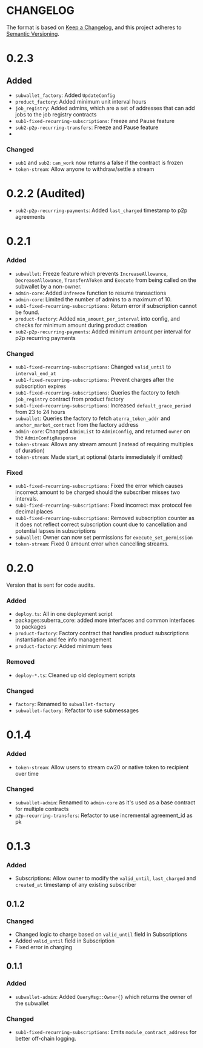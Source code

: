 # CHANGELOG

The format is based on [Keep a Changelog](https://keepachangelog.com/en/1.0.0/),
and this project adheres to
[Semantic Versioning](https://semver.org/spec/v2.0.0.html).

# 0.2.3 

## Added
* `subwallet_factory`: Added `UpdateConfig`
* `product_factory`: Added minimum unit interval hours
* `job_registry`: Added admins, which are a set of addresses that can add jobs to the job registry contracts
* `sub1-fixed-recurring-subscriptions`: Freeze and Pause feature
* `sub2-p2p-recurring-transfers`: Freeze and Pause feature
* 
### Changed
* `sub1` and `sub2`: `can_work` now returns a false if the contract is frozen
* `token-stream`: Allow anyone to withdraw/settle a stream

# 0.2.2 (Audited)
* `sub2-p2p-recurring-payments`: Added `last_charged` timestamp to p2p agreements

# 0.2.1

### Added
* `subwallet`: Freeze feature which prevents `IncreaseAllowance`, `DecreaseAllowance`, `TransferAToken` and `Execute`
  from being called on the subwallet by a non-owner.
* `admin-core`: Added `Unfreeze` function to resume transactions
* `admin-core`: Limited the number of admins to a maximum of 10. 
* `sub1-fixed-recurring-subscriptions`: Return error if subscription cannot be found.
* `product-factory`: Added `min_amount_per_interval` into config, and checks for minimum amount during product creation
* `sub2-p2p-recurring-payments`: Added minimum amount per interval for p2p recurring payments

### Changed
* `sub1-fixed-recurring-subscriptions`: Changed `valid_until` to `interval_end_at`
* `sub1-fixed-recurring-subscriptions`: Prevent charges after the subscription expires
* `sub1-fixed-recurring-subscriptions`: Queries the factory to fetch `job_registry` contract from product factory
* `sub1-fixed-recurring-subscriptions`: Increased `default_grace_period` from 23 to 24 hours
* `subwallet`: Queries the factory to fetch `aterra_token_addr` and `anchor_market_contract` from the factory address
* `admin-core`: Changed `AdminList` to `AdminConfig`, and returned `owner` on the `AdminConfigResponse`
* `token-stream`: Allows any stream amount (instead of requiring multiples of duration)
* `token-stream`: Made start_at optional (starts immediately if omitted)

### Fixed
* `sub1-fixed-recurring-subscriptions`: Fixed the error which causes incorrect amount to be charged should the subscriber misses two intervals.
* `sub1-fixed-recurring-subscriptions`: Fixed incorrect max protocol fee decimal places
* `sub1-fixed-recurring-subscriptions`: Removed subscription counter as it does not reflect correct subscription count due to cancellation and potential lapses in subscriptions
* `subwallet`: Owner can now set permissions for `execute_set_permission`
* `token-stream`: Fixed 0 amount error when cancelling streams. 

# 0.2.0

Version that is sent for code audits.

### Added
* `deploy.ts`: All in one deployment script
* packages:suberra_core: added more interfaces and common interfaces to packages
* `product-factory`: Factory contract that handles product subscriptions instantiation and fee info management
* `product-factory`: Added minimum fees
  
### Removed

* `deploy-*.ts`: Cleaned up old deployment scripts

### Changed

* `factory`: Renamed to `subwallet-factory`
* `subwallet-factory`: Refactor to use submessages

# 0.1.4

### Added

* `token-stream`: Allow users to stream cw20 or native token to recipient over time

### Changed

* `subwallet-admin`: Renamed to `admin-core` as it's used as a base contract for multiple contracts
* `p2p-recurring-transfers`: Refactor to use incremental agreement_id as pk


# 0.1.3

### Added
* Subscriptions: Allow owner to modify the `valid_until`, `last_charged` and `created_at` timestamp of any existing subscriber

## 0.1.2

### Changed

- Changed logic to charge based on `valid_until` field in Subscriptions
- Added `valid_until` field in Subscription
- Fixed error in charging

## 0.1.1

### Added

- `subwallet-admin`: Added `QueryMsg::Owner{}` which returns the owner of the subwallet

### Changed

- `sub1-fixed-recurring-subscriptions`: Emits `module_contract_address` for better off-chain logging.
